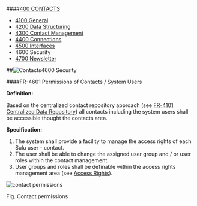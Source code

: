 ####[400 CONTACTS](https://github.com/massiveart/sulu-docs/tree/master/system-requirements/400-contacts "400 CONTACTS")

* [4100 General](https://github.com/massiveart/sulu-docs/tree/master/system-requirements/400-contacts/general.md "4100 General")
* [4200 Data Structuring](https://github.com/massiveart/sulu-docs/tree/master/system-requirements/400-contacts/data-structuring.md "4200 Data Structuring")
* [4300 Contact Management](https://github.com/massiveart/sulu-docs/tree/master/system-requirements/400-contacts/contact-management.md "4300 Contact Management")
* [4400 Connections](https://github.com/massiveart/sulu-docs/tree/master/system-requirements/400-contacts/connections.md "4400 Connections")
* [4500 Interfaces](https://github.com/massiveart/sulu-docs/tree/master/system-requirements/400-contacts/interfaces.md "4500 Interfaces")
* 4600 Security
* [4700 Newsletter](https://github.com/massiveart/sulu-docs/tree/master/system-requirements/400-contacts/newsletter.md "4700 Newsletter")

##![Contacts](https://raw.github.com/massiveart/sulu-docs/master/system-requirements/images/contacts.png)4600 Security

####FR-4601 Permissions of Contacts / System Users

**Definition:**

Based on the centralized contact repository approach (see [FR-4101 Centralized Data Repository](https://github.com/massiveart/sulu-docs/tree/master/system-requirements/400-contacts/general.md "R-4101 Role-based Storage")) all contacts including the system users shall be accessible thought the contacts area.

**Specification:**

1. The system shall provide a facility to manage the access rights of each Sulu user - contact. 
2. The user shall be able to change the assigned user group and / or user roles within the contact management.
3. User groups and roles shall be definable within the access rights management area (see [Access Rights](https://github.com/massiveart/sulu-docs/tree/master/system-requirements/100-basic/access-rights.md "1550 Access Rights")).

![contact permissions](https://raw.github.com/massiveart/sulu-docs/master/system-requirements/images/contact-permissions.png)

Fig. Contact permissions